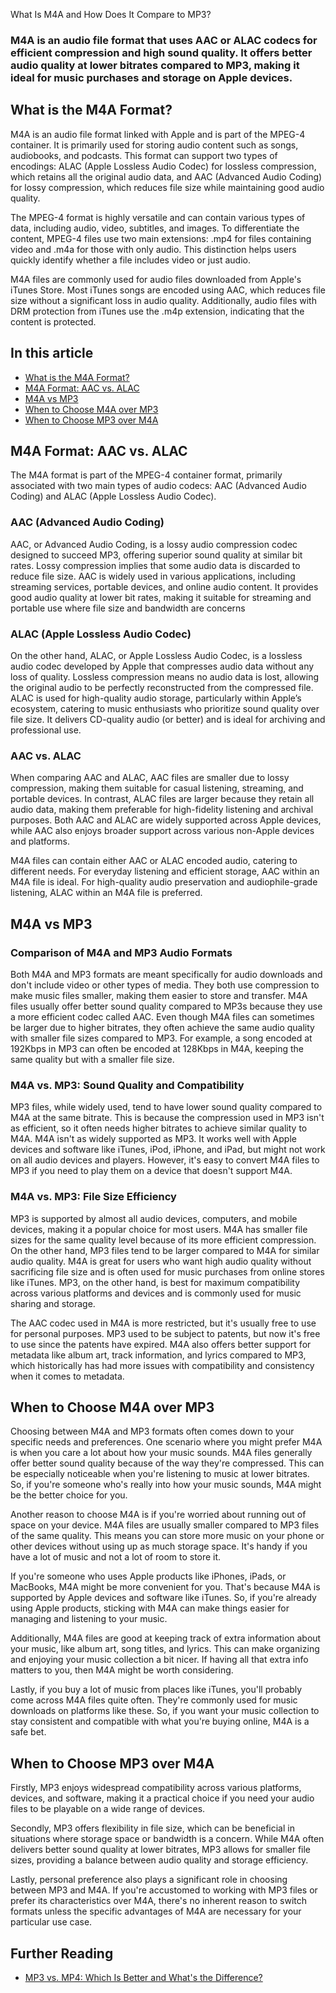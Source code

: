 What Is M4A and How Does It Compare to MP3?

### M4A is an audio file format that uses AAC or ALAC codecs for efficient compression and high sound quality. It offers better audio quality at lower bitrates compared to MP3, making it ideal for music purchases and storage on Apple devices.

## What is the M4A Format?

M4A is an audio file format linked with Apple and is part of the MPEG-4 container. It is primarily used for storing audio content such as songs, audiobooks, and podcasts. This format can support two types of encodings: ALAC (Apple Lossless Audio Codec) for lossless compression, which retains all the original audio data, and AAC (Advanced Audio Coding) for lossy compression, which reduces file size while maintaining good audio quality.

The MPEG-4 format is highly versatile and can contain various types of data, including audio, video, subtitles, and images. To differentiate the content, MPEG-4 files use two main extensions: .mp4 for files containing video and .m4a for those with only audio. This distinction helps users quickly identify whether a file includes video or just audio.

M4A files are commonly used for audio files downloaded from Apple's iTunes Store. Most iTunes songs are encoded using AAC, which reduces file size without a significant loss in audio quality. Additionally, audio files with DRM protection from iTunes use the .m4p extension, indicating that the content is protected.

## In this article

- [What is the M4A Format?][1]
- [M4A Format: AAC vs. ALAC][2]
- [M4A vs MP3][3]
- [When to Choose M4A over MP3][4]
- [When to Choose MP3 over M4A][5]

## M4A Format: AAC vs. ALAC

The M4A format is part of the MPEG-4 container format, primarily associated with two main types of audio codecs: AAC (Advanced Audio Coding) and ALAC (Apple Lossless Audio Codec).

### AAC (Advanced Audio Coding)

AAC, or Advanced Audio Coding, is a lossy audio compression codec designed to succeed MP3, offering superior sound quality at similar bit rates. Lossy compression implies that some audio data is discarded to reduce file size. AAC is widely used in various applications, including streaming services, portable devices, and online audio content. It provides good audio quality at lower bit rates, making it suitable for streaming and portable use where file size and bandwidth are concerns

### ALAC (Apple Lossless Audio Codec)

On the other hand, ALAC, or Apple Lossless Audio Codec, is a lossless audio codec developed by Apple that compresses audio data without any loss of quality. Lossless compression means no audio data is lost, allowing the original audio to be perfectly reconstructed from the compressed file. ALAC is used for high-quality audio storage, particularly within Apple’s ecosystem, catering to music enthusiasts who prioritize sound quality over file size. It delivers CD-quality audio (or better) and is ideal for archiving and professional use.

### AAC vs. ALAC

When comparing AAC and ALAC, AAC files are smaller due to lossy compression, making them suitable for casual listening, streaming, and portable devices. In contrast, ALAC files are larger because they retain all audio data, making them preferable for high-fidelity listening and archival purposes. Both AAC and ALAC are widely supported across Apple devices, while AAC also enjoys broader support across various non-Apple devices and platforms.

M4A files can contain either AAC or ALAC encoded audio, catering to different needs. For everyday listening and efficient storage, AAC within an M4A file is ideal. For high-quality audio preservation and audiophile-grade listening, ALAC within an M4A file is preferred.

## M4A vs MP3

### Comparison of M4A and MP3 Audio Formats

Both M4A and MP3 formats are meant specifically for audio downloads and don't include video or other types of media. They both use compression to make music files smaller, making them easier to store and transfer. M4A files usually offer better sound quality compared to MP3s because they use a more efficient codec called AAC. Even though M4A files can sometimes be larger due to higher bitrates, they often achieve the same audio quality with smaller file sizes compared to MP3. For example, a song encoded at 192Kbps in MP3 can often be encoded at 128Kbps in M4A, keeping the same quality but with a smaller file size.

### M4A vs. MP3: Sound Quality and Compatibility

MP3 files, while widely used, tend to have lower sound quality compared to M4A at the same bitrate. This is because the compression used in MP3 isn't as efficient, so it often needs higher bitrates to achieve similar quality to M4A. M4A isn't as widely supported as MP3. It works well with Apple devices and software like iTunes, iPod, iPhone, and iPad, but might not work on all audio devices and players. However, it's easy to convert M4A files to MP3 if you need to play them on a device that doesn't support M4A.

### M4A vs. MP3: File Size Efficiency

MP3 is supported by almost all audio devices, computers, and mobile devices, making it a popular choice for most users. M4A has smaller file sizes for the same quality level because of its more efficient compression. On the other hand, MP3 files tend to be larger compared to M4A for similar audio quality. M4A is great for users who want high audio quality without sacrificing file size and is often used for music purchases from online stores like iTunes. MP3, on the other hand, is best for maximum compatibility across various platforms and devices and is commonly used for music sharing and storage.

The AAC codec used in M4A is more restricted, but it's usually free to use for personal purposes. MP3 used to be subject to patents, but now it's free to use since the patents have expired. M4A also offers better support for metadata like album art, track information, and lyrics compared to MP3, which historically has had more issues with compatibility and consistency when it comes to metadata.

## When to Choose M4A over MP3

Choosing between M4A and MP3 formats often comes down to your specific needs and preferences. One scenario where you might prefer M4A is when you care a lot about how your music sounds. M4A files generally offer better sound quality because of the way they're compressed. This can be especially noticeable when you're listening to music at lower bitrates. So, if you're someone who's really into how your music sounds, M4A might be the better choice for you.

Another reason to choose M4A is if you're worried about running out of space on your device. M4A files are usually smaller compared to MP3 files of the same quality. This means you can store more music on your phone or other devices without using up as much storage space. It's handy if you have a lot of music and not a lot of room to store it.

If you're someone who uses Apple products like iPhones, iPads, or MacBooks, M4A might be more convenient for you. That's because M4A is supported by Apple devices and software like iTunes. So, if you're already using Apple products, sticking with M4A can make things easier for managing and listening to your music.

Additionally, M4A files are good at keeping track of extra information about your music, like album art, song titles, and lyrics. This can make organizing and enjoying your music collection a bit nicer. If having all that extra info matters to you, then M4A might be worth considering.

Lastly, if you buy a lot of music from places like iTunes, you'll probably come across M4A files quite often. They're commonly used for music downloads on platforms like these. So, if you want your music collection to stay consistent and compatible with what you're buying online, M4A is a safe bet.

## When to Choose MP3 over M4A

Firstly, MP3 enjoys widespread compatibility across various platforms, devices, and software, making it a practical choice if you need your audio files to be playable on a wide range of devices.

Secondly, MP3 offers flexibility in file size, which can be beneficial in situations where storage space or bandwidth is a concern. While M4A often delivers better sound quality at lower bitrates, MP3 allows for smaller file sizes, providing a balance between audio quality and storage efficiency.

Lastly, personal preference also plays a significant role in choosing between MP3 and M4A. If you're accustomed to working with MP3 files or prefer its characteristics over M4A, there's no inherent reason to switch formats unless the specific advantages of M4A are necessary for your particular use case.

## Further Reading

- [MP3 vs. MP4: Which Is Better and What's the Difference?][6]

[1]: #what-is-the-m4a-format
[2]: #m4a-format-aac-vs-alac
[3]: #m4a-vs-mp3
[4]: #when-to-choose-m4a-over-mp3
[5]: #when-to-choose-mp3-over-m4a
[6]: https://blog.fileformat.com/audio/mp3-vs-mp4/





